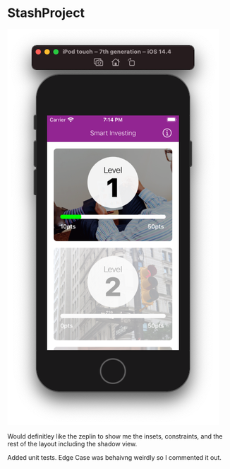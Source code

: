 # StashProject

![Alt text](Screenshot.png?raw=true "Screen shot")


Would definitley like the zeplin to show me the insets, constraints, and the rest of the layout including the shadow view.

Added unit tests. Edge Case was behaivng weirdly so I commented it out.

